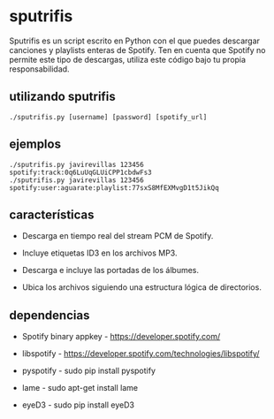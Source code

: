 sputrifis
=========

Sputrifis es un script escrito en Python con el que puedes descargar canciones y playlists enteras de Spotify. Ten en cuenta que Spotify no permite este tipo de descargas, utiliza este código bajo tu propia responsabilidad.

utilizando sputrifis
--------------------
    ./sputrifis.py [username] [password] [spotify_url]

ejemplos
--------
    ./sputrifis.py javirevillas 123456 spotify:track:0q6LuUqGLUiCPP1cbdwFs3
    ./sputrifis.py javirevillas 123456 spotify:user:aguarate:playlist:77sxS8MfEXMvgD1t5JikQq

características
---------------
* Descarga en tiempo real del stream PCM de Spotify.

* Incluye etiquetas ID3 en los archivos MP3.

* Descarga e incluye las portadas de los álbumes.

* Ubica los archivos siguiendo una estructura lógica de directorios.

dependencias
------------
* Spotify binary appkey - https://developer.spotify.com/

* libspotify - https://developer.spotify.com/technologies/libspotify/

* pyspotify - sudo pip install pyspotify

* lame - sudo apt-get install lame

* eyeD3 - sudo pip install eyeD3